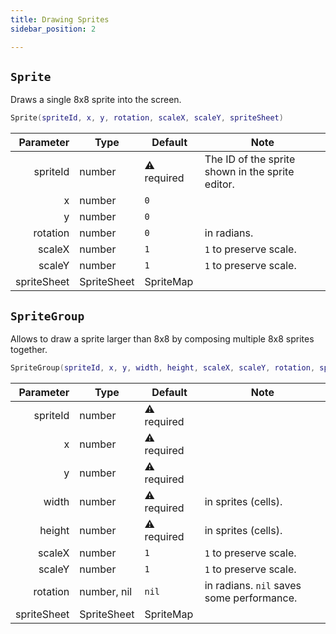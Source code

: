 ```yaml
---
title: Drawing Sprites
sidebar_position: 2

---
```



## `Sprite`

Draws a single 8x8 sprite into the screen.

```lua
Sprite(spriteId, x, y, rotation, scaleX, scaleY, spriteSheet)
```

|   Parameter | Type        | Default     | Note                                             |
|------------:|-------------|-------------|--------------------------------------------------|
|    spriteId | number      | ⚠️ required | The ID of the sprite shown in the sprite editor. |
|           x | number      | `0`         |                                                  |
|           y | number      | `0`         |                                                  |
|    rotation | number      | `0`         | in radians.                                      |
|      scaleX | number      | `1`         | `1` to preserve scale.                           |
|      scaleY | number      | `1`         | `1` to preserve scale.                           |
| spriteSheet | SpriteSheet | SpriteMap   |                                                  |

## `SpriteGroup`

Allows to draw a sprite larger than 8x8 by composing multiple 8x8 sprites together.

```lua
SpriteGroup(spriteId, x, y, width, height, scaleX, scaleY, rotation, spriteSheet)
```

|   Parameter | Type        | Default     | Note                                      |
|------------:|-------------|-------------|-------------------------------------------|
|    spriteId | number      | ⚠️ required |                                           |
|           x | number      | ⚠️ required |                                           |
|           y | number      | ⚠️ required |                                           |
|       width | number      | ⚠️ required | in sprites (cells).                       |
|      height | number      | ⚠️ required | in sprites (cells).                       |
|      scaleX | number      | `1`         | `1` to preserve scale.                    |
|      scaleY | number      | `1`         | `1` to preserve scale.                    |
|    rotation | number, nil | `nil`       | in radians. `nil` saves some performance. |
| spriteSheet | SpriteSheet | SpriteMap   |                                           |
